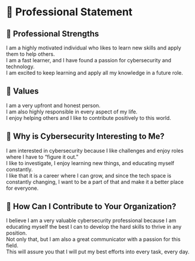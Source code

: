 # 🌟 Professional Statement

## 💼 Professional Strengths
I am a highly motivated individual who likes to learn new skills and apply them to help others.  
I am a fast learner, and I have found a passion for cybersecurity and technology.  
I am excited to keep learning and apply all my knowledge in a future role.

## 💖 Values
I am a very upfront and honest person.  
I am also highly responsible in every aspect of my life.  
I enjoy helping others and I like to contribute positively to this world.

## 🔐 Why is Cybersecurity Interesting to Me?
I am interested in cybersecurity because I like challenges and enjoy roles where I have to “figure it out.”  
I like to investigate, I enjoy learning new things, and educating myself constantly.  
I like that it is a career where I can grow, and since the tech space is constantly changing, I want to be a part of that and make it a better place for everyone.

## 🤝 How Can I Contribute to Your Organization?
I believe I am a very valuable cybersecurity professional because I am educating myself the best I can to develop the hard skills to thrive in any position.  
Not only that, but I am also a great communicator with a passion for this field.  
This will assure you that I will put my best efforts into every task, every day.
